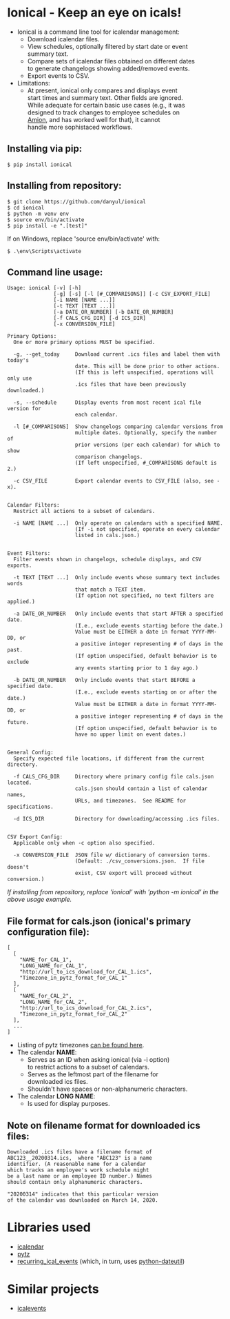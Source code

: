 
# Ionical - Keep an eye on icals!

- Ionical is a command line tool for icalendar management:  
  - Download icalendar files.
  - View schedules, optionally filtered by start date or event   
    summary text.
  - Compare sets of icalendar files obtained on different dates  
    to generate changelogs showing added/removed events.
  - Export events to CSV.
- Limitations: 
  - At present, ionical only compares and displays event  
    start times and summary text.  Other fields are ignored.  
    While adequate for certain basic use cases (e.g., it was  
    designed to track changes to employee schedules on  
    [Amion](https://amion.com/), and has worked well for that), it cannot   
    handle more sophistaced workflows.  
  

## Installing via pip:
```
$ pip install ionical
```
  

## Installing from repository:
```
$ git clone https://github.com/danyul/ionical
$ cd ionical
$ python -m venv env
$ source env/bin/activate
$ pip install -e ".[test]"
```
If on Windows, replace 'source env/bin/activate' with:
```
$ .\env\Scripts\activate
```
  


## Command line usage:
```
Usage: ionical [-v] [-h] 
               [-g] [-s] [-l [#_COMPARISONS]] [-c CSV_EXPORT_FILE] 
               [-i NAME [NAME ...]] 
               [-t TEXT [TEXT ...]] 
               [-a DATE_OR_NUMBER] [-b DATE_OR_NUMBER]
               [-f CALS_CFG_DIR] [-d ICS_DIR] 
               [-x CONVERSION_FILE]

Primary Options:
  One or more primary options MUST be specified.

  -g, --get_today     Download current .ics files and label them with today's
                      date. This will be done prior to other actions.
                      (If this is left unspecified, operations will only use
                      .ics files that have been previously downloaded.)

  -s, --schedule      Display events from most recent ical file version for
                      each calendar.

  -l [#_COMPARISONS]  Show changelogs comparing calendar versions from
                      multiple dates. Optionally, specify the number of
                      prior versions (per each calendar) for which to show
                      comparison changelogs.
                      (If left unspecified, #_COMPARISONS default is 2.)

  -c CSV_FILE         Export calendar events to CSV_FILE (also, see -x).


Calendar Filters:
  Restrict all actions to a subset of calendars.

  -i NAME [NAME ...]  Only operate on calendars with a specified NAME.
                      (If -i not specified, operate on every calendar
                      listed in cals.json.)


Event Filters:
  Filter events shown in changelogs, schedule displays, and CSV exports.

  -t TEXT [TEXT ...]  Only include events whose summary text includes words
                      that match a TEXT item.
                      (If option not specified, no text filters are applied.)

  -a DATE_OR_NUMBER   Only include events that start AFTER a specified date.
                      (I.e., exclude events starting before the date.)
                      Value must be EITHER a date in format YYYY-MM-DD, or
                      a positive integer representing # of days in the past.
                      (If option unspecified, default behavior is to exclude
                      any events starting prior to 1 day ago.)

  -b DATE_OR_NUMBER   Only include events that start BEFORE a specified date.
                      (I.e., exclude events starting on or after the date.)
                      Value must be EITHER a date in format YYYY-MM-DD, or
                      a positive integer representing # of days in the future.
                      (If option unspecified, default behavior is to
                      have no upper limit on event dates.)


General Config:
  Specify expected file locations, if different from the current directory.

  -f CALS_CFG_DIR     Directory where primary config file cals.json located.
                      cals.json should contain a list of calendar names,
                      URLs, and timezones.  See README for specifications.

  -d ICS_DIR          Directory for downloading/accessing .ics files.


CSV Export Config:
  Applicable only when -c option also specified.

  -x CONVERSION_FILE  JSON file w/ dictionary of conversion terms.
                      (Default: ./csv_conversions.json.  If file doesn't
                      exist, CSV export will proceed without conversion.)

```

*If installing from repository, replace 'ionical' with 'python -m ionical' 
 in the above usage example.*
   
  
## File format for cals.json (ionical's primary configuration file):
```
[
  [
    "NAME_for_CAL_1", 
    "LONG_NAME_for_CAL_1", 
    "http://url_to_ics_download_for_CAL_1.ics", 
    "Timezone_in_pytz_format_for_CAL_1"
  ],
  [
    "NAME_for_CAL_2", 
    "LONG_NAME_for_CAL_2", 
    "http://url_to_ics_download_for_CAL_2.ics", 
    "Timezone_in_pytz_format_for_CAL_2"
  ],
  ...
]
```
 - Listing of pytz timezones [can be found here](https://stackoverflow.com/questions/13866926/is-there-a-list-of-pytz-timezones).
 - The calendar **NAME**:
     - Serves as an ID when asking ionical (via -i option)    
       to restrict actions to a subset of calendars.
     - Serves as the leftmost part of the filename for  
       downloaded ics files.
     - Shouldn't have spaces or non-alphanumeric characters.  
 - The calendar **LONG NAME**:
     - Is used for display purposes.
  

## Note on filename format for downloaded ics files:

    Downloaded .ics files have a filename format of   
    ABC123__20200314.ics,  where "ABC123" is a name  
    identifier. (A reasonable name for a calendar  
    which tracks an employee's work schedule might  
    be a last name or an employee ID number.) Names  
    should contain only alphanumeric characters.  
  
    "20200314" indicates that this particular version  
    of the calendar was downloaded on March 14, 2020.  
  

# Libraries used

- [icalendar](https://pypi.org/project/icalendar/)
- [pytz](https://pypi.org/project/pytz/)
- [recurring_ical_events](https://pypi.org/project/recurring-ical-events/)
  (which, in turn, uses [python-dateutil](https://pypi.org/project/python-dateutil/))
  

# Similar projects

- [icalevents](https://github.com/irgangla/icalevents)
  

